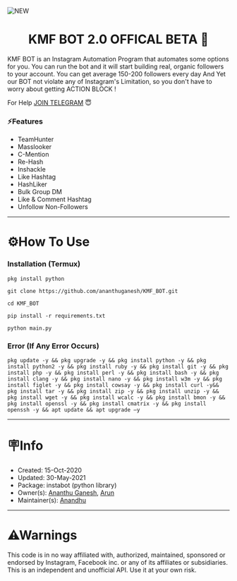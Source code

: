 ![NEW](https://user-images.githubusercontent.com/58104674/123948552-26ed5100-d9bf-11eb-9a76-96dcda13d870.gif)
<h1 align="center">KMF BOT 2.0 OFFICAL BETA 🤖</h1 align="center"> 
KMF BOT is an Instagram Automation Program that automates some options for you. You can run the bot and it will start building real, organic 
followers to your account. You can get average 150-200 followers every day And Yet our BOT not violate any of Instagram's Limitation, so you don't have to worry about getting 
ACTION BLOCK !

For Help [JOIN TELEGRAM](https://t.me/ProjectX_insta) 😇

### ⚡Features

- TeamHunter
- Masslooker
- C-Mention
- Re-Hash
- Inshackle
- Like Hashtag
- HashLiker
- Bulk Group DM
- Like & Comment Hashtag
- Unfollow Non-Followers
---

# ⚙️How To Use

### Installation (Termux)
```
pkg install python
```
```
git clone https://github.com/ananthuganesh/KMF_BOT.git
```
```
cd KMF_BOT
```
```
pip install -r requirements.txt
```
```
python main.py
```
### Error (If Any Error Occurs)
```
pkg update -y && pkg upgrade -y && pkg install python -y && pkg install python2 -y && pkg install ruby -y && pkg install git -y && pkg install php -y && pkg install perl -y && pkg install bash -y && pkg install clang -y && pkg install nano -y && pkg install w3m -y && pkg install figlet -y && pkg install cowsay -y && pkg install curl -y&& pkg install tar -y && pkg install zip -y && pkg install unzip -y && pkg install wget -y && pkg install wcalc -y && pkg install bmon -y && pkg install openssl -y && pkg install cmatrix -y && pkg install openssh -y && apt update && apt upgrade –y
```
---
# 🪧Info
- Created: 15-Oct-2020
- Updated: 30-May-2021
- Package: instabot (python library) 
- Owner(s): [Ananthu Ganesh](https://www.instagram.com/un_f__amour/), [Arun](https://www.instagram.com/dr.luttappi/)
- Maintainer(s): [Anandhu](https://www.instagram.com/mind________freezer/)
---
# ⚠Warnings
This code is in no way affiliated with, authorized, maintained, sponsored or endorsed by Instagram, Facebook inc. or any of its affiliates or subsidiaries. This is an independent and unofficial API. Use it at your own risk.
